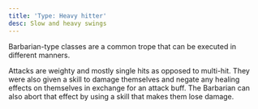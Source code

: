 ```yaml
---
title: 'Type: Heavy hitter'
desc: Slow and heavy swings
---
```


Barbarian-type classes are a common trope that can be executed in different manners.

Attacks are weighty and mostly single hits as opposed to multi-hit.
They were also given a skill to damage themselves and negate any healing effects on themselves in exchange for an attack buff.
The Barbarian can also abort that effect by using a skill that makes them lose damage.
